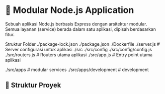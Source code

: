 # 🧩 Modular Node.js Application

Sebuah aplikasi Node.js berbasis Express dengan arsitektur modular. Semua layanan (service) berada dalam satu aplikasi, dipisah berdasarkan fitur.

Struktur Folder
./package-lock.json
./package.json
./Dockerfile
./server.js # Server configurasi untuk aplikasi
./src
./src/config
./src/config/config.js
./src/routers.js # Routers utama aplikasi
./src/app.js # Entry point utama aplikasi

./src/apps # modular services
./src/apps/development # development


## 📁 Struktur Proyek